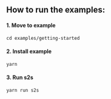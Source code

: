 ## How to run the examples:

#### 1. Move to example

```
cd examples/getting-started
```

#### 2. Install example

```
yarn
```

#### 3. Run s2s

```
yarn run s2s
```
